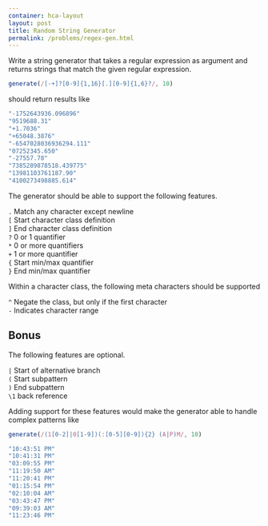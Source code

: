 ```yaml
---
container: hca-layout
layout: post
title: Random String Generator
permalink: /problems/regex-gen.html
---
```


Write a string generator that takes a regular expression as argument and returns strings that match the given regular expression.

```javascript
generate(/[-+]?[0-9]{1,16}[.][0-9]{1,6}?/, 10)
```

should return results like
```javascript
"-1752643936.096896"
"9519688.31"
"+1.7036"
"+65048.3876"
"-6547028036936294.111"
"07252345.650"
"-27557.78"
"7385289878518.439775"
"13981103761187.90"
"4100273498885.614"
```
The generator should be able to support the following features.

`.` Match any character except newline<br/>
`[` Start character class definition<br/>
`]` End character class definition<br/>
`?` 0 or 1 quantifier<br/>
`*` 0 or more quantifiers<br/>
`+` 1 or more quantifier<br/>
`{` Start min/max quantifier<br/>
`}` End min/max quantifier<br/>

Within a character class, the following meta characters should be supported

`^` Negate the class, but only if the first character<br/>
`-` Indicates character range<br/>

## Bonus

The following features are optional.

`|` Start of alternative branch<br/>
`(` Start subpattern<br/>
`)` End subpattern<br/>
`\1`  back reference<br/>

Adding support for these features would make the generator able to handle complex patterns like

```javascript
generate(/(1[0-2]|0[1-9])(:[0-5][0-9]){2} (A|P)M/, 10)
```
```javascript
"10:43:51 PM"
"10:41:31 PM"
"03:09:55 PM"
"11:19:50 AM"
"11:20:41 PM"
"01:15:54 PM"
"02:10:04 AM"
"03:43:47 PM"
"09:39:03 AM"
"11:23:46 PM"
```
